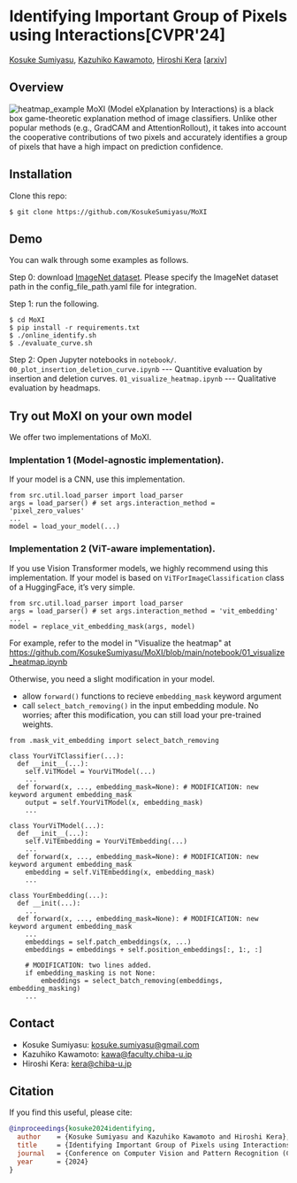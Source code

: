 # Identifying Important Group of Pixels using Interactions[CVPR'24]
[Kosuke Sumiyasu](https://github.com/KosukeSumiyasu), [Kazuhiko Kawamoto](https://researchmap.jp/kawa), [Hiroshi Kera](https://hkera.wordpress.com/)
[[arxiv](https://arxiv.org/abs/2401.03785v2)]
## Overview
![heatmap_example](https://github.com/KosukeSumiyasu/MoXI/assets/77134522/70b84ae2-0b5c-44e0-90a2-c75c510d36e1)
MoXI (Model eXplanation by Interactions) is a black box game-theoretic explanation method of image classifiers. Unlike other popular methods (e.g., GradCAM and AttentionRollout), it takes into account the cooperative contributions of two pixels and accurately identifies a group of pixels that have a high impact on prediction confidence.
## Installation
Clone this repo:
```
$ git clone https://github.com/KosukeSumiyasu/MoXI
```
## Demo
You can walk through some examples as follows.

Step 0: download [ImageNet dataset](https://www.image-net.org/challenges/LSVRC/2012/).
Please specify the ImageNet dataset path in the config_file_path.yaml file for integration.

Step 1: run the following.
```
$ cd MoXI
$ pip install -r requirements.txt
$ ./online_identify.sh
$ ./evaluate_curve.sh
```

Step 2:
Open Jupyter notebooks in ```notebook/```.
```00_plot_insertion_deletion_curve.ipynb``` --- Quantitive evaluation by insertion and deletion curves.
```01_visualize_heatmap.ipynb``` --- Qualitative evaluation by headmaps.

## Try out MoXI on your own model
We offer two implementations of MoXI.

### Implentation 1 (Model-agnostic implementation).
If your model is a CNN, use this implementation.
```
from src.util.load_parser import load_parser
args = load_parser() # set args.interaction_method = 'pixel_zero_values'
...
model = load_your_model(...)
```
### Implementation 2 (ViT-aware implementation).
If you use Vision Transformer models, we highly recommend using this implementation.
If your model is based on `ViTForImageClassification` class of a HuggingFace, it’s very simple.
```
from src.util.load_parser import load_parser
args = load_parser() # set args.interaction_method = 'vit_embedding'
...
model = replace_vit_embedding_mask(args, model)
```
For example, refer to the model in "Visualize the heatmap" at https://github.com/KosukeSumiyasu/MoXI/blob/main/notebook/01_visualize_heatmap.ipynb

Otherwise, you need a slight modification in your model.
- allow `forward()` functions to recieve `embedding_mask` keyword argument
- call `select_batch_removing()` in the input embedding module.
No worries; after this modification, you can still load your pre-trained weights.
```
from .mask_vit_embedding import select_batch_removing

class YourViTClassifier(...):
  def __init__(...):
    self.ViTModel = YourViTModel(...)
    ...
  def forward(x, ..., embedding_mask=None): # MODIFICATION: new keyword argument embedding_mask
    output = self.YourViTModel(x, embedding_mask)
    ...

class YourViTModel(...):
  def __init__(...):
    self.ViTEmbedding = YourViTEmbedding(...)
    ...
  def forward(x, ..., embedding_mask=None): # MODIFICATION: new keyword argument embedding_mask
    embedding = self.ViTEmbedding(x, embedding_mask)
    ...

class YourEmbedding(...):
  def __init(...):
    ...
  def forward(x, ..., embedding_mask=None): # MODIFICATION: new keyword argument embedding_mask
    ...
    embeddings = self.patch_embeddings(x, ...)
    embeddings = embeddings + self.position_embeddings[:, 1:, :]
    
    # MODIFICATION: two lines added.
    if embedding_masking is not None:
        embeddings = select_batch_removing(embeddings, embedding_masking)
    ...
```
## Contact
- Kosuke Sumiyasu: [kosuke.sumiyasu@gmail.com](kosuke.sumiyasu@gmail.com)
- Kazuhiko Kawamoto: [kawa@faculty.chiba-u.jp](kawa@faculty.chiba-u.jp)
- Hiroshi Kera: [kera@chiba-u.jp](kera@chiba-u.jp)
## Citation
If you find this useful, please cite:
```bibtex
@inproceedings{kosuke2024identifying,
  author    = {Kosuke Sumiyasu and Kazuhiko Kawamoto and Hiroshi Kera},
  title     = {Identifying Important Group of Pixels using Interactions},
  journal   = {Conference on Computer Vision and Pattern Recognition (CVPR)},
  year      = {2024}
}
```